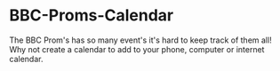 # BBC-Proms-Calendar
The BBC Prom's has so many event's it's hard to keep track of them all! Why not create a calendar to add to your phone, computer or internet calendar.
